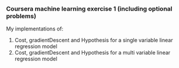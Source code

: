 ### Coursera machine learning exercise 1 (including optional problems)
My implementations of:
1. Cost, gradientDescent and Hypothesis for a single variable linear regression model
2. Cost, gradientDescent and Hypothesis for a multi variable linear regression model